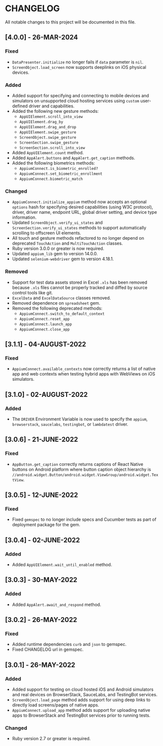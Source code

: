 # CHANGELOG
All notable changes to this project will be documented in this file.


## [4.0.0] - 26-MAR-2024

### Fixed
* `DataPresenter.initialize` no longer fails if `data` parameter is `nil`.
* `ScreenObject.load_screen` now supports deeplinks on iOS physical devices.

### Added
* Added support for specifying and connecting to mobile devices and simulators on unsupported cloud hosting services using
`custom` user-defined driver and capabilities.
* Added the following new gesture methods:
  * `AppUIElement.scroll_into_view`
  * `AppUIElement.drag_by`
  * `AppUIElement.drag_and_drop`
  * `AppUIElement.swipe_gesture`
  * `ScreenObject.swipe_gesture`
  * `ScreenSection.swipe_gesture`
  * `ScreenSection.scroll_into_view`
* Added `AppUIElement.count` method.
* Added `AppAlert.buttons` and `AppAlert.get_caption` methods.
* Added the following biometrics methods:
  * `AppiumConnect.is_biometric_enrolled?`
  * `AppiumConnect.set_biometric_enrollment`
  * `AppiumConnect.biometric_match`

### Changed
* `AppiumConnect.initialize_appium` method now accepts an optional `options` hash for specifying desired capabilities
  (using W3C protocol), driver, driver name, endpoint URL, global driver setting, and device type information.
* Updated `ScreenObject.verify_ui_states` and `ScreenSection.verify_ui_states` methods to support automatically scrolling
  to offscreen UI elements.
* All touch and gesture methods refactored to no longer depend on deprecated `TouchAction` and `MultiTouchAction` classes.
* Ruby version 3.0.0 or greater is now required.
* Updated `appium_lib` gem to version 14.0.0.
* Updated `selenium-webdriver` gem to version 4.18.1.

### Removed
* Support for test data assets stored in Excel `.xls` has been removed because `.xls` files cannot be properly tracked
  and diffed by source control tools like git.
* `ExcelData` and `ExcelDataSource` classes removed.
* Removed dependence on `spreadsheet` gem.
* Removed the following deprecated methods:
  * `AppiumConnect.switch_to_default_context`
  * `AppiumConnect.reset_app`
  * `AppiumConnect.launch_app`
  * `AppiumConnect.close_app`


## [3.1.1] - 04-AUGUST-2022

### Fixed
* `AppiumConnect.available_contexts` now correctly returns a list of native app and web contexts when testing hybrid apps 
with WebViews on iOS simulators.


## [3.1.0] - 02-AUGUST-2022

### Added
* The `DRIVER` Environment Variable is now used to specify the `appium`, `browserstack`, `saucelabs`, `testingbot`,
  or `lambdatest` driver.


## [3.0.6] - 21-JUNE-2022

### Fixed
* `AppButton.get_caption` correctly returns captions of React Native buttons on Android platform where button caption object
hierarchy is `//android.widget.Button/android.widget.ViewGroup/android.widget.TextView`.


## [3.0.5] - 12-JUNE-2022

### Fixed
* Fixed `gemspec` to no longer include specs and Cucumber tests as part of deployment package for the gem.


## [3.0.4] - 02-JUNE-2022

### Added
* Added `AppUIElement.wait_until_enabled` method.


## [3.0.3] - 30-MAY-2022

### Added
* Added `AppAlert.await_and_respond` method.


## [3.0.2] - 26-MAY-2022

### Fixed
* Added runtime dependencies `curb` and `json` to gemspec.
* Fixed CHANGELOG url in gemspec.


## [3.0.1] - 26-MAY-2022

### Added
* Added support for testing on cloud hosted iOS and Android simulators and real devices on BrowserStack, SauceLabs, and TestingBot services.
* `ScreenObject.load_page` method adds support for using deep links to directly load screens/pages of native apps.
* `AppiumConnect.upload_app` method adds support for uploading native apps to BrowserStack and TestingBot services prior to running tests.

### Changed
* Ruby version 2.7 or greater is required.
